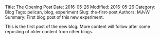 Title: The Opening Post
Date: 2016-05-26
Modified: 2016-05-26
Category: Blog
Tags: pelican, blog, experiment
Slug: the-first-post
Authors: MJvW
Summary: First blog post of this new experiment.

This is the first post of the new blog. More content will follow after some reposting of older content from other blogs.

